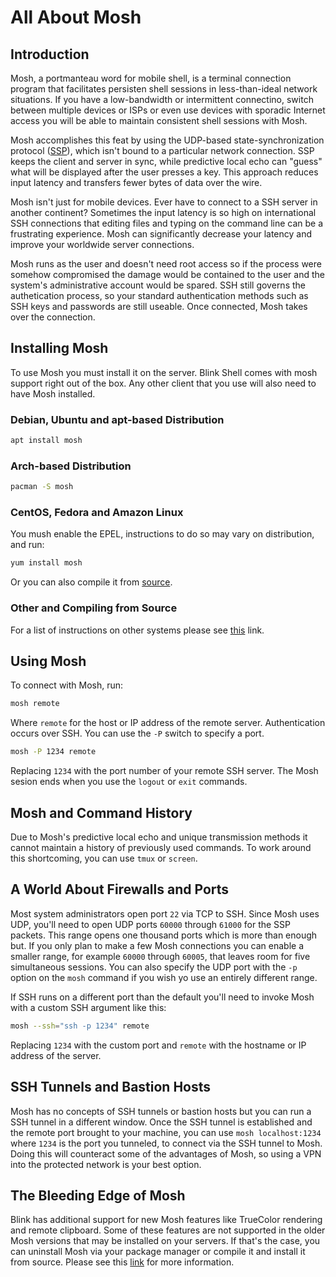 # All About Mosh

## Introduction

Mosh, a portmanteau word for mobile shell, is a terminal connection program that facilitates persisten shell sessions in less-than-ideal network situations. If you have a low-bandwidth or intermittent connectino, switch between multiple devices or ISPs or even use devices with sporadic Internet access you will be able to maintain consistent shell sessions with Mosh.

Mosh accomplishes this feat by using the UDP-based state-synchronization protocol ([SSP](https://en.wikipedia.org/wiki/Mosh_(software)#Roaming)), which isn't bound to a particular network connection. SSP keeps the client and server in sync, while predictive local echo can "guess" what will be displayed after the user presses a key. This approach reduces input latency and transfers fewer bytes of data over the wire.

Mosh isn't just for mobile devices. Ever have to connect to a SSH server in another continent? Sometimes the input latency is so high on international SSH connections that editing files and typing on the command line can be a frustrating experience. Mosh can significantly decrease your latency and improve your worldwide server connections.

Mosh runs as the user and doesn't need root access so if the process were somehow compromised the damage would be contained to the user and the system's administrative account would be spared. SSH still governs the authetication process, so your standard authentication methods such as SSH keys and passwords are still useable. Once connected, Mosh takes over the connection.

## Installing Mosh

To use Mosh you must install it on the server. Blink Shell comes with mosh support right out of the box. Any other client that you use will also need to have Mosh installed.

### Debian, Ubuntu and apt-based Distribution

```bash
apt install mosh
```

### Arch-based Distribution

```bash
pacman -S mosh
```

### CentOS, Fedora and Amazon Linux

You mush enable the EPEL, instructions to do so may vary on distribution, and run:

```bash
yum install mosh
```

Or you can also compile it from [source](https://github.com/mobile-shell/mosh).

### Other and Compiling from Source

For a list of instructions on other systems please see [this](https://mosh.org) link.

## Using Mosh

To connect with Mosh, run:

```bash 
mosh remote
```

Where `remote` for the host or IP address of the remote server. Authentication occurs over SSH. You can use the `-P` switch to specify a port.

```bash
mosh -P 1234 remote
```

Replacing `1234` with the port number of your remote SSH server. The Mosh sesion ends when you use the `logout` or `exit` commands.

## Mosh and Command History

Due to Mosh's predictive local echo and unique transmission methods it cannot maintain a history of previously used commands. To work around this shortcoming, you can use `tmux` or `screen`.

## A World About Firewalls and Ports

Most system administrators open port `22` via TCP to SSH. Since Mosh uses UDP, you'll need to open UDP ports `60000` through `61000` for the SSP packets. This range opens one thousand ports which is more than enough but. If you only plan to make a few Mosh connections you can enable a smaller range, for example `60000` through `60005`,  that leaves room for five simultaneous sessions. You can also specify the UDP port with the `-p` option on the `mosh` command if you wish yo use an entirely different range.

If SSH runs on a different port than the default you'll need to invoke Mosh with a custom SSH argument like this:

```bash
mosh --ssh="ssh -p 1234" remote
```

Replacing `1234` with the custom port and `remote` with the hostname or IP address of the server.

## SSH Tunnels and Bastion Hosts

Mosh has no concepts of SSH tunnels or bastion hosts but you can run a SSH tunnel in a different window. Once the SSH tunnel is established and the remote port brought to your machine, you can use `mosh localhost:1234` where `1234` is the port you tunneled, to connect via the SSH tunnel to Mosh. Doing this will counteract some of the advantages of Mosh, so using a VPN into the protected network is your best option.

## The Bleeding Edge of Mosh

Blink has additional support for new Mosh features like TrueColor rendering and remote clipboard. Some of these features are not supported in the older Mosh versions that may be installed on your servers. If that's the case, you can uninstall Mosh via your package manager or compile it and install it from source. Please see this [link](https://mosh.org) for more information.